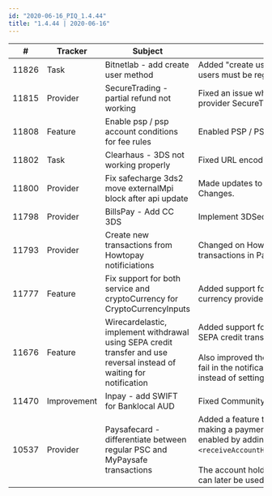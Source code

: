 ```yaml
--- 
id: "2020-06-16_PIQ_1.4.44"
title: "1.4.44 | 2020-06-16"
--- 
```



| #     | Tracker     | Subject                                                                                                                 | Description                                                                                                                                                                                                                                                                                                                                                                                                                                                                                                                        |
|-------|-------------|-------------------------------------------------------------------------------------------------------------------------|------------------------------------------------------------------------------------------------------------------------------------------------------------------------------------------------------------------------------------------------------------------------------------------------------------------------------------------------------------------------------------------------------------------------------------------------------------------------------------------------------------------------------------|
| 11826 | Task        | Bitnetlab - add create user method                                                                                      | Added "create user"   request to Bitnetlab before making a deposit. All users must be registered   before it's possible to deposit.                                                                                                                                                                                                                                                                                                                                                                                                |
| 11815 | Provider    | SecureTrading - partial refund not working                                                                              | Fixed an issue where PIQ was not   allowing partial refunds for provider SecureTrading                                                                                                                                                                                                                                                                                                                                                                                                                                             |
| 11808 | Feature     | Enable psp / psp account conditions for fee rules                                                                       | Enabled PSP / PSP account   conditions for fee rules.                                                                                                                                                                                                                                                                                                                                                                                                                                                                              |
| 11802 | Task        | Clearhaus - 3DS not working properly                                                                                    | Fixed URL encoding in MPI request.                                                                                                                                                                                                                                                                                                                                                                                                                                                                                                 |
| 11800 | Provider    | Fix safecharge 3ds2 move externalMpi block after api   update                                                           | Made updates to Safecharge 3ds2   implementation due to API Changes.                                                                                                                                                                                                                                                                                                                                                                                                                                                               |
| 11798 | Provider    | BillsPay - Add CC 3DS                                                                                                   | Implement 3DSecure API for   BillsPay.                                                                                                                                                                                                                                                                                |
| 11793 | Provider    | Create new transactions from Howtopay notificiations                                                                    | Changed on Howtopays request so   that notifications create new transactions in PaymentIQ when necessary.                                                                                                                                                                                                                                                                                                                                                                                                                          |
| 11777 | Feature     | Fix support for both service and cryptoCurrency for   CryptoCurrencyInputs                                              | Added support for sending service   parameter to use to select crypto currency provider.                                                                                                                                                                                                                                                                                                                                                                                                                                           |
| 11676 | Feature     | Wirecardelastic, implement withdrawal using SEPA   credit transfer and use reversal instead of waiting for notification | Added support for   BankIBANWithdrawal on Wirecardelastic using SEPA credit transfer.   <br/> <br/> Also improved the SEPA integration to do a reversal in case we get a fail   in the notification, within the 24h it takes to process for Wirecard, instead   of setting it to WAITING_NOTIFICATION.                                                                                                                                                                                                                              |
| 11470 | Improvement | Inpay - add SWIFT for Banklocal AUD                                                                                     | Fixed Community Payment for   Australia (AUD).                                                                                                                                                                                                                                                                                                                                                                                                                                                                                     |
| 10537 | Provider    | Paysafecard - differentiate between regular PSC and   MyPaysafe transactions                                            | Added a feature to enable receiving   account holder details when making a payment with a logged-in "my   paysafecard" account. It is enabled by adding config entry   `<receiveAccountHolderDetails>true</receiveAccountHolderDetails>`.   <br/><br/>  The account holder details will be saved as a user PSP account   that can later be used for Paysafecard withdrawals.  |
